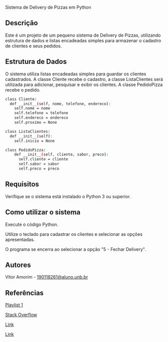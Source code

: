 Sistema de Delivery de Pizzas em Python

## Descrição

Este é um projeto de um pequeno sistema de Delivery de Pizzas, utilizando estrutura de dados e listas encadeadas simples para armazenar o 
cadastro de clientes e seus pedidos.

## Estrutura de Dados

O sistema utiliza listas encadeadas simples para guardar os clientes cadastrados. 
A classe Cliente recebe o cadastro, a classe ListaClientes será utilizada para adicionar, pesquisar e exibir os clientes.
A classe PedidoPizza recebe o pedido.

```bash
class Cliente:
  def __init__(self, nome, telefone, endereco):
    self.nome = nome
    self.telefone = telefone
    self.endereco = endereco
    self.proximo = None

class ListaClientes:
  def __init__(self):
    self.inicio = None

class PedidoPizza:
    def __init__(self, cliente, sabor, preco):
      self.cliente = cliente
      self.sabor = sabor
      self.preco = preco
```

## Requisitos

Verifique se o sistema está instalado o Python 3 ou superior.


## Como utilizar o sistema

Execute o código Python.

Utilize o teclado para cadastrar os clientes e selecionar as opções apresentadas.

O programa se encerra ao selecionar a opção "5 - Fechar Delivery".

## Autores

Vitor Amorim - 190118261@aluno.unb.br

## Referências
[Playlist 1](https://www.youtube.com/playlist?list=PL5TJqBvpXQv5Bb71AE5Cd_kB5rNsfU4Cp)

[Stack Overflow](https://pt.stackoverflow.com/questions/480020/cadastro-infinito-de-cliente)

[Link](https://awari.com.br/lista-encadeada-em-python-aprenda-a-estrutura-de-dados-essencial-para-programacao/?utm_source=blog&utm_campaign=projeto+blog&utm_medium=Lista%20Encadeada%20em%20Python:%20Aprenda%20a%20Estrutura%20de%20Dados%20Essencial%20para%20Programa%C3%A7%C3%A3o)

[Link](https://pt.stackoverflow.com/questions/533924/como-preencher-uma-linkedlist-listas-encadeadas-no-python-atrav%C3%A9s-das-entradas)


